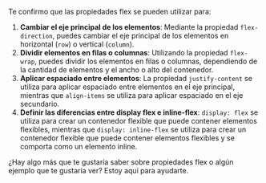 

Te confirmo que las propiedades flex se pueden utilizar para:

1. **Cambiar el eje principal de los elementos**: Mediante la propiedad `flex-direction`, puedes cambiar el eje principal de los elementos en horizontal (`row`) o vertical (`column`).
2. **Dividir elementos en filas o columnas**: Utilizando la propiedad `flex-wrap`, puedes dividir los elementos en filas o columnas, dependiendo de la cantidad de elementos y el ancho o alto del contenedor.
3. **Aplicar espaciado entre elementos**: La propiedad `justify-content` se utiliza para aplicar espaciado entre elementos en el eje principal, mientras que `align-items` se utiliza para aplicar espaciado en el eje secundario.
4. **Definir las diferencias entre display flex e inline-flex**: `display: flex` se utiliza para crear un contenedor flexible que puede contener elementos flexibles, mientras que `display: inline-flex` se utiliza para crear un contenedor flexible que puede contener elementos flexibles y se comporta como un elemento inline.

¿Hay algo más que te gustaría saber sobre propiedades flex o algún ejemplo que te gustaría ver? Estoy aquí para ayudarte.
